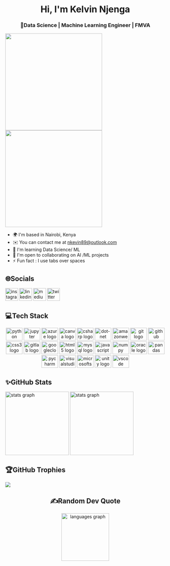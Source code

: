 <h1 align="center">Hi, I'm Kelvin Njenga</h1>
<h3 align="center">💫Data Science
 | Machine Learning Engineer | FMVA</h3>

<div align="left">
 
<img src="https://media.giphy.com/media/QuIxFwQo0RMT1tASlV/giphy.gif"  height = "305" loop=infinite/>
 <img src="https://media.giphy.com/media/vrxxqQbyRxYi6scCjT/giphy.gif" height = "305" loop=infinite/>
 </div>

* 🌍  I'm based in Nairobi, Kenya
* ✉️  You can contact me at [nkevin89@outlook.com](mailto:nkevin89@outlook.com)
* 🧠  I'm learning Data Science/ ML
* 🤝  I'm open to collaborating on AI /ML projects
* ⚡  Fun fact : I use tabs over spaces


###
<h2 align="left">🌐Socials</h2>
<div align="left">

<a href="https://instagram.com/_nkevin"><img src="https://img.shields.io/static/v1?message=Instagram&logo=instagram&label=&color=E4405F&logoColor=white&labelColor=&style=for-the-badge" height="40"  alt="instagram logo"  /></a>
<a href="https://linkedin.com/in/kelvin-njenga-94aaa4186/"><img src="https://img.shields.io/static/v1?message=LinkedIn&logo=linkedin&label=&color=0077B5&logoColor=white&labelColor=&style=for-the-badge" height="40" alt="linkedin logo"  /></a>
<a href="https://medium.com/@@n.kevin3h"><img src="https://img.shields.io/static/v1?message=Medium&logo=medium&label=&color=12100E&logoColor=white&labelColor=&style=for-the-badge" height="40" alt="medium logo" /></a> 
<a href="https://twitter.com/nkevin_90"><img src="https://img.shields.io/static/v1?message=Twitter&logo=twitter&label=&color=1DA1F2&logoColor=white&labelColor=&style=for-the-badge" height="40" alt="twitter logo"  /></a>
 

 </div>
<h2 align="left">💻Tech Stack</h2>

<div align="center">
  <img src="https://cdn.jsdelivr.net/gh/devicons/devicon/icons/python/python-original.svg" height="40" width="52" alt="python logo"  />
  <img src="https://cdn.jsdelivr.net/gh/devicons/devicon/icons/jupyter/jupyter-original.svg" height="40" width="52" alt="jupyter logo"  />
  <img src="https://cdn.jsdelivr.net/gh/devicons/devicon/icons/azure/azure-original.svg" height="40" width="52" alt="azure logo"  />
  <img src="https://cdn.jsdelivr.net/gh/devicons/devicon/icons/canva/canva-original.svg" height="40" width="52" alt="canva logo"  />
  <img src="https://cdn.jsdelivr.net/gh/devicons/devicon/icons/csharp/csharp-original.svg" height="40" width="52" alt="csharp logo"  />
  <img src="https://cdn.jsdelivr.net/gh/devicons/devicon/icons/dot-net/dot-net-original.svg" height="40" width="52" alt="dot-net logo"  />
  <img src="https://cdn.jsdelivr.net/gh/devicons/devicon/icons/amazonwebservices/amazonwebservices-original.svg" height="40" width="52" alt="amazonwebservices logo"  />
  <img src="https://cdn.jsdelivr.net/gh/devicons/devicon/icons/git/git-original.svg" height="40" width="52" alt="git logo"  />
  <img src="https://cdn.jsdelivr.net/gh/devicons/devicon/icons/github/github-original.svg" height="40" width="52" alt="github logo"  />
  <img src="https://cdn.jsdelivr.net/gh/devicons/devicon/icons/css3/css3-original.svg" height="40" width="52" alt="css3 logo"  />
  <img src="https://cdn.jsdelivr.net/gh/devicons/devicon/icons/gitlab/gitlab-original.svg" height="40" width="52" alt="gitlab logo"  />
  <img src="https://cdn.jsdelivr.net/gh/devicons/devicon/icons/googlecloud/googlecloud-original.svg" height="40" width="52" alt="googlecloud logo"  />
  <img src="https://cdn.jsdelivr.net/gh/devicons/devicon/icons/html5/html5-original.svg" height="40" width="52" alt="html5 logo"  />
  <img src="https://cdn.jsdelivr.net/gh/devicons/devicon/icons/mysql/mysql-original.svg" height="40" width="52" alt="mysql logo"  />
  <img src="https://cdn.jsdelivr.net/gh/devicons/devicon/icons/javascript/javascript-original.svg" height="40" width="52" alt="javascript logo"  />
  <img src="https://cdn.jsdelivr.net/gh/devicons/devicon/icons/numpy/numpy-original.svg" height="40" width="52" alt="numpy logo"  />
  <img src="https://cdn.jsdelivr.net/gh/devicons/devicon/icons/oracle/oracle-original.svg" height="40" width="52" alt="oracle logo"  />
  <img src="https://cdn.jsdelivr.net/gh/devicons/devicon/icons/pandas/pandas-original.svg" height="40" width="52" alt="pandas logo"  />
  <img src="https://cdn.jsdelivr.net/gh/devicons/devicon/icons/pycharm/pycharm-original.svg" height="40" width="52" alt="pycharm logo"  />
  <img src="https://cdn.jsdelivr.net/gh/devicons/devicon/icons/visualstudio/visualstudio-plain.svg" height="40" width="52" alt="visualstudio logo"  />
  <img src="https://cdn.jsdelivr.net/gh/devicons/devicon/icons/microsoftsqlserver/microsoftsqlserver-plain.svg" height="40" width="52" alt="microsoftsqlserver logo"  />
  <img src="https://cdn.jsdelivr.net/gh/devicons/devicon/icons/unity/unity-original.svg" height="40" width="52" alt="unity logo"  />
  <img src="https://cdn.jsdelivr.net/gh/devicons/devicon/icons/vscode/vscode-original.svg" height="40" width="52" alt="vscode logo"  />
</div>



<h2 align="left">✨GitHub Stats</h2>
<div align="left">
<img src="https://github-readme-stats.vercel.app/api?hide_title=false&hide_rank=false&show_icons=true&include_all_commits=true&count_private=true&disable_animations=false&theme=buefy&locale=en&hide_border=true&username=nkevin90" height="200" alt="stats graph"  />
 <img src="https://github-readme-streak-stats.herokuapp.com/?user=nkevin90&theme=city_light&hide_border=false" height="200"  alt="stats graph"  /> 
</div>
 

<h2 align="left">🏆GitHub Trophies</h2>

![](https://github-profile-trophy.vercel.app/?username=nkevin90&theme=discord&no-frame=false&no-bg=true&margin-w=4)


<h2 align="center">✍️Random Dev Quote</h2>
<div align="center">
<img src="https://quotes-github-readme.vercel.app/api?type=horizontal&theme=dark" height="150" alt="languages graph"  />

</div>

</div>




  
  
 
  
